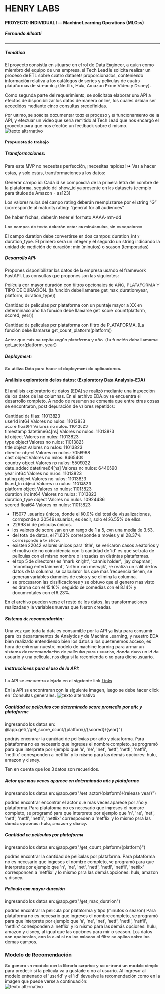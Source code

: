 # HENRY LABS
#### PROYECTO INDIVIDUAL I -- Machine Learning Operations (MLOps)

##### Fernando Alloatti

------------

##### Temática

El proyecto consistía en situarse en el rol de Data Engineer, a quien como miembro del equipo de una empresa, el Tech Lead le solicita realizar un proceso de ETL sobre cuatro datasets proporcionados, conteniendo información relativa a los catálogos de series y películas de cuatro plataformas de streaming (Netflix, Hulu, Amazon Prime Video y Disney).

Como segunda parte del requerimiento, se solicitaba elaborar una API a efectos de disponibilizar los datos de manera online, los cuales debían ser accedidos mediante cinco consultas predefinidas.

Por último, se solicita documentar todo el proceso y el funcionamiento de la API, y efectuar un video que sería remitido al Tech Lead que nos encargó el proyecto para que nos efectúe un feedback sobre el mismo.
![texto alternativo](https://github.com/falloatti/HenryProyectoUno/blob/main/plataformas.png)

#### Propuesta de trabajo

##### Transformaciones: 
Para este MVP no necesitas perfección, ¡necesitas rapidez! ⏩ Vas a hacer estas, y solo estas, transformaciones a los datos:

Generar campo id: Cada id se compondrá de la primera letra del nombre de la plataforma, seguido del show_id ya presente en los datasets (ejemplo para títulos de Amazon = as123)

Los valores nulos del campo rating deberán reemplazarse por el string “G” (corresponde al maturity rating: “general for all audiences”

De haber fechas, deberán tener el formato AAAA-mm-dd

Los campos de texto deberán estar en minúsculas, sin excepciones

El campo duration debe convertirse en dos campos: duration_int y duration_type. El primero será un integer y el segundo un string indicando la unidad de medición de duración: min (minutos) o season (temporadas)


#####  Desarrollo API: 
Propones disponibilizar los datos de la empresa usando el framework FastAPI. Las consultas que propones son las siguientes:

Película con mayor duración con filtros opcionales de AÑO, PLATAFORMA Y TIPO DE DURACIÓN. (la función debe llamarse get_max_duration(year, platform, duration_type))

Cantidad de películas por plataforma con un puntaje mayor a XX en determinado año (la función debe llamarse get_score_count(platform, scored, year))

Cantidad de películas por plataforma con filtro de PLATAFORMA. (La función debe llamarse get_count_platform(platform))

Actor que más se repite según plataforma y año. (La función debe llamarse get_actor(platform, year))


##### Deployment: 
Se utiliza Deta para hacer el deployment de aplicaciones. 

#### Análisis exploratorio de los datos: (Exploratory Data Analysis-EDA)
El análisis exploratorio de datos (EDA) se realizó mediante una inspección de los datos de las columnas.
En el archivo EDA.py se encuentra el desarrollo completo. A modo de resumen se comenta que entre otras cosas se encontraron, post depuración de valores repetidos:

Cantidad de filas:  11013823  
userId int64 Valores no nulos:  11013823  
score float64 Valores no nulos:  11013823  
timestamp datetime64[ns] Valores no nulos:  11013823  
id object Valores no nulos:  11013823  
type object Valores no nulos:  11013823  
title object Valores no nulos:  11013823  
director object Valores no nulos:  7056968  
cast object Valores no nulos:  8465400  
country object Valores no nulos:  5509022  
date_added datetime64[ns] Valores no nulos:  6440690  
year int64 Valores no nulos:  11013823  
rating object Valores no nulos:  11013823  
listed_in object Valores no nulos:  11013823  
platform object Valores no nulos:  11013823  
duration_int int64 Valores no nulos:  11013823  
duration_type object Valores no nulos:  10924436  
scored float64 Valores no nulos:  11013823  
 
- 115077 usuarios únicos, donde el 80.0% del total de visualizaciones, corrsponde a 30549 usuarios, es decir, solo el 26.55% de ellos. 
- 22998 id de películas únicos. 
- los valores de score van en un rango de 1 a 5, con una media de 3.53.
- del total de datos, el 71.63% corresponde a movies y el 28.37% corresponde a tv show. 
- existen 22042 valores únicos para 'title', se vericaron casos aleatorios y el motivo de no coincidencia con la cantidad de 'id' es que se trata de películas con el mismo nombre o lanzadas en distintas plataformas. 
- el top 5 de directores es 'mark knight', 'cannis holder', 'jay chapman', 'moonbug entertainment', 'arthur van merwijk', se realiza un split de los datos de la columna, se calcularon los que mas frecuencia tienen, se generan variables dummies de estos y se elimina la columna. 
- se procesaron las clasificaciones y se obtuvo que el genero mas visto es drama con el 15.16%, seguido de comedias con el 8.14% y documentales con el 6.23%. 

En el archivo pueden verse el resto de los datos, las transformaciones realizadas y la variables nuevas que fueron creadas. 
##### Sistema de recomendación:

Una vez que toda la data es consumible por la API ya lista para consumir para los departamentos de Analytics y de Machine Learning, y nuestro EDA bien realizado entendiendo bien los datos a los que tenemos acceso, es hora de entrenar nuestro modelo de machine learning para armar un sistema de recomendación de películas para usuarios, donde dado un id de usuario y una película, nos diga si la recomienda o no para dicho usuario.

##### Instrucciones para el uso de la API: 
La API se encuentra alojada en el siguiente link [Links](https://deta.space/discovery/r/r7fa4opjkhn7gj1a)

En la API se encontraran con la siguiente imagen, luego se debe hacer click en 'Consultas generales'.
![texto alternativo](https://github.com/falloatti/HenryProyectoUno/blob/main/API.png)

##### Cantidad de películas con determinado score promedio por año y plataforma
ingresando los datos en: 
@app.get("/get_score_count/{platform}/{scored}/{year}")

podrás encontrar la cantidad de películas por año y plataforma. Para plataforma no es necesario que ingreses el nombre completo, se programó para que interprete por ejemplo que 'n', 'ne', 'net', 'netf', 'netfl', 'netfli', 'netflix' corresponden a 'netflix' y lo mismo para las demás opciones: hulu, amazon y disney.

Ten en cuenta que los 3 datos son requeridos. 

##### Actor que mas veces aparece en determinado año y plataforma
ingresando los datos en:
@app.get("/get_actor/{platform}/{release_year}")

podrás encontrar encontrar el actor que mas veces aparece por año y plataforma. Para plataforma no es necesario que ingreses el nombre completo, se programó para que interprete por ejemplo que 'n', 'ne', 'net', 'netf', 'netfl', 'netfli', 'netflix' corresponden a 'netflix' y lo mismo para las demás opciones: hulu, amazon y disney.

##### Cantidad de películas por plataforma
ingresando los datos en:
@app.get("/get_count_platform/{platform}")

podrás encontrar la cantidad de películas por plataforma. Para plataforma no es necesario que ingreses el nombre completo, se programó para que interprete por ejemplo que 'n', 'ne', 'net', 'netf', 'netfl', 'netfli', 'netflix' corresponden a 'netflix' y lo mismo para las demás opciones: hulu, amazon y disney.

##### Película con mayor duración
ingresando los datos en:
@app.get("/get_max_duration")

podrás encontrar la película por plataforma y tipo (minutos o season) Para plataforma no es necesario que ingreses el nombre completo, se programó para que interprete por ejemplo que 'n', 'ne', 'net', 'netf', 'netfl', 'netfli', 'netflix' corresponden a 'netflix' y lo mismo para las demás opciones: hulu, amazon y disney, al igual que las opciones para min o season. Los datos son opcionales, con lo cual si no los colocas el filtro se aplica sobre los demas campos. 

### Modelo de Recomendación

Se genero un modelo con la librería surprise y se entrenó un modelo simple para predecir si la película va a gustarle o no al usuario. Al ingresar al modelo entrenado el 'userId' y el 'id' devuelve la recomendación como en la imagen que puede verse a continuación:  
![texto alternativo](https://github.com/falloatti/HenryProyectoUno/blob/main/recomienda.png)

